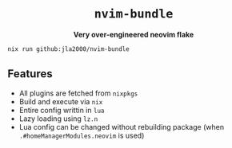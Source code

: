 <div align="center">

# `nvim-bundle`

**Very over-engineered neovim flake**

</div>

```bash
nix run github:jla2000/nvim-bundle

```

## Features

- All plugins are fetched from `nixpkgs`
- Build and execute via `nix`
- Entire config writtin in `lua`
- Lazy loading using `lz.n`
- Lua config can be changed without rebuilding package (when `.#homeManagerModules.neovim` is used)
